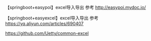 
【springboot+easypoi】excel导入导出
参考
http://easypoi.mydoc.io/

【springboot+easyexcel】excel导入导出
参考
https://yq.aliyun.com/articles/690407

https://github.com/Uetty/common-excel

